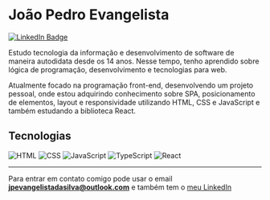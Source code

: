 # João Pedro Evangelista

[![LinkedIn Badge](https://img.shields.io/badge/-LinkedIn-0a66c2?style=flat-square&logo=linkedin)](https://www.linkedin.com/in/joao-pedro-evangelista-da-silva/)

Estudo tecnologia da informação e desenvolvimento de software de maneira autodidata desde os 14 anos. Nesse tempo, tenho aprendido sobre lógica de programação, desenvolvimento e tecnologias para web.

Atualmente focado na programação front-end, desenvolvendo um projeto pessoal, onde estou adquirindo conhecimento sobre SPA, posicionamento de elementos, layout e responsividade utilizando HTML, CSS e JavaScript e também estudando a biblioteca React. 

## Tecnologias
![HTML](https://img.shields.io/badge/-HTML-e34f26?style=flat&logo=html5&logoColor=white)
![CSS](https://img.shields.io/badge/-CSS-1572b6?style=flat&logo=css3)
![JavaScript](https://img.shields.io/badge/-JavaScript-f7df1e?style=flat&logo=javascript&logoColor=black)
![TypeScript](https://img.shields.io/badge/-TypeScript-3178c6?style=flat&logo=typescript&logoColor=white)
![React](https://img.shields.io/badge/-React-20232a?style=flat&logo=react)

---

Para entrar em contato comigo pode usar o email **jpevangelistadasilva@outlook.com** e também tem o [meu LinkedIn](https://www.linkedin.com/in/joao-pedro-evangelista-da-silva/)
